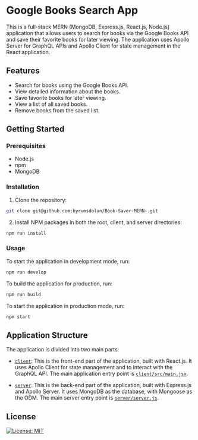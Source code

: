 # Google Books Search App

This is a full-stack MERN (MongoDB, Express.js, React.js, Node.js) application that allows users to search for books via the Google Books API and save their favorite books for later viewing. The application uses Apollo Server for GraphQL APIs and Apollo Client for state management in the React application.

## Features

- Search for books using the Google Books API.
- View detailed information about the books.
- Save favorite books for later viewing.
- View a list of all saved books.
- Remove books from the saved list.

## Getting Started

### Prerequisites

- Node.js
- npm
- MongoDB

### Installation

1. Clone the repository:

```sh
git clone git@github.com:hyrumsdolan/Book-Saver-MERN-.git
```

2. Install NPM packages in both the root, client, and server directories:

```sh
npm run install
```

### Usage

To start the application in development mode, run:

```sh
npm run develop
```

To build the application for production, run:

```sh
npm run build
```

To start the application in production mode, run:

```sh
npm start
```

## Application Structure

The application is divided into two main parts:

- [`client`](command:_github.copilot.openRelativePath?%5B%22client%22%5D "client"): This is the front-end part of the application, built with React.js. It uses Apollo Client for state management and to interact with the GraphQL API. The main application entry point is [`client/src/main.jsx`](command:_github.copilot.openRelativePath?%5B%22client%2Fsrc%2Fmain.jsx%22%5D "client/src/main.jsx").

- [`server`](command:_github.copilot.openRelativePath?%5B%22server%22%5D "server"): This is the back-end part of the application, built with Express.js and Apollo Server. It uses MongoDB as the database, with Mongoose as the ODM. The main server entry point is [`server/server.js`](command:_github.copilot.openRelativePath?%5B%22server%2Fserver.js%22%5D "server/server.js").


## License

[![License: MIT](https://img.shields.io/badge/License-MIT-yellow.svg)](https://opensource.org/licenses/MIT)